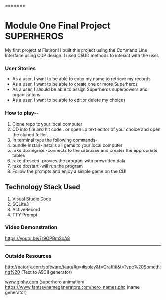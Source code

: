
=======
# Module One Final Project SUPERHEROS

My first project at Flatiron! I built this project using the Command Line Interface using OOP design. I used CRUD methods to interact with the user.


### User Stories

* As a user, I want to be able to enter my name to retrieve my records
* As a user, I want to be able to create one or more Superheros
* As a user, I should be able to assign Superheros superpowers and organizations
* As a user, I want to be able to edit or delete my choices

### How to play--

1. Clone repo to your local computer
2. CD into file and hit code . or open up text editor of your choice and open the cloned folder.
3. In terminal type the following commands-
4. bundle install   -installs all gems to your local computer
5. rake db:migrate  -connects to the database and creates the appropriate tables
6. rake db:seed     -provies the program with prewritten data
7. rake db:start    -will run the program
8. Follow the prompts and enjoy a simple game on the CLI!


## Technology Stack Used
1) Visual Studio Code
2) SQLite3
3) ActiveRecord
4) TTY Prompt

### Video Demonstration
https://youtu.be/Er9OPBmSoA8



---
### Outside Resources

http://patorjk.com/software/taag/#p=display&f=Graffiti&t=Type%20Something%20  (Text to ASCII generator) 

www.giphy.com (superhero animation)
https://www.fantasynamegenerators.com/hero_names.php (name generator)
